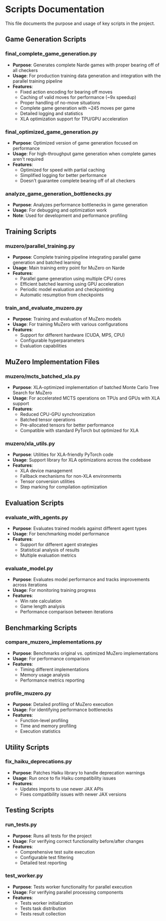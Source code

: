 # Scripts Documentation

This file documents the purpose and usage of key scripts in the project.

## Game Generation Scripts

### final_complete_game_generation.py
- **Purpose**: Generates complete Narde games with proper bearing off of all checkers
- **Usage**: For production training data generation and integration with the parallel training pipeline
- **Features**:
  - Fixed action encoding for bearing off moves
  - Caching of valid moves for performance (~9x speedup)
  - Proper handling of no-move situations
  - Complete game generation with ~245 moves per game
  - Detailed logging and statistics
  - XLA optimization support for TPU/GPU acceleration

### final_optimized_game_generation.py
- **Purpose**: Optimized version of game generation focused on performance
- **Usage**: For high-throughput game generation when complete games aren't required
- **Features**:
  - Optimized for speed with partial caching
  - Simplified logging for better performance
  - Doesn't guarantee complete bearing off of all checkers

### analyze_game_generation_bottlenecks.py
- **Purpose**: Analyzes performance bottlenecks in game generation
- **Usage**: For debugging and optimization work
- **Note**: Used for development and performance profiling

## Training Scripts

### muzero/parallel_training.py
- **Purpose**: Complete training pipeline integrating parallel game generation and batched learning
- **Usage**: Main training entry point for MuZero on Narde
- **Features**:
  - Parallel game generation using multiple CPU cores
  - Efficient batched learning using GPU acceleration
  - Periodic model evaluation and checkpointing
  - Automatic resumption from checkpoints

### train_and_evaluate_muzero.py
- **Purpose**: Training and evaluation of MuZero models
- **Usage**: For training MuZero with various configurations
- **Features**:
  - Support for different hardware (CUDA, MPS, CPU)
  - Configurable hyperparameters
  - Evaluation capabilities

## MuZero Implementation Files

### muzero/mcts_batched_xla.py
- **Purpose**: XLA-optimized implementation of batched Monte Carlo Tree Search for MuZero
- **Usage**: For accelerated MCTS operations on TPUs and GPUs with XLA support
- **Features**:
  - Reduced CPU-GPU synchronization
  - Batched tensor operations
  - Pre-allocated tensors for better performance
  - Compatible with standard PyTorch but optimized for XLA

### muzero/xla_utils.py
- **Purpose**: Utilities for XLA-friendly PyTorch code
- **Usage**: Support library for XLA optimizations across the codebase
- **Features**:
  - XLA device management
  - Fallback mechanisms for non-XLA environments
  - Tensor conversion utilities
  - Step marking for compilation optimization

## Evaluation Scripts

### evaluate_with_agents.py
- **Purpose**: Evaluates trained models against different agent types
- **Usage**: For benchmarking model performance
- **Features**:
  - Support for different agent strategies
  - Statistical analysis of results
  - Multiple evaluation metrics

### evaluate_model.py
- **Purpose**: Evaluates model performance and tracks improvements across iterations
- **Usage**: For monitoring training progress
- **Features**:
  - Win rate calculation
  - Game length analysis
  - Performance comparison between iterations

## Benchmarking Scripts

### compare_muzero_implementations.py
- **Purpose**: Benchmarks original vs. optimized MuZero implementations
- **Usage**: For performance comparison
- **Features**:
  - Timing different implementations
  - Memory usage analysis
  - Performance metrics reporting

### profile_muzero.py
- **Purpose**: Detailed profiling of MuZero execution
- **Usage**: For identifying performance bottlenecks
- **Features**:
  - Function-level profiling
  - Time and memory profiling
  - Execution statistics

## Utility Scripts

### fix_haiku_deprecations.py
- **Purpose**: Patches Haiku library to handle deprecation warnings
- **Usage**: Run once to fix Haiku compatibility issues
- **Features**:
  - Updates imports to use newer JAX APIs
  - Fixes compatibility issues with newer JAX versions

## Testing Scripts

### run_tests.py
- **Purpose**: Runs all tests for the project
- **Usage**: For verifying correct functionality before/after changes
- **Features**:
  - Comprehensive test suite execution
  - Configurable test filtering
  - Detailed test reporting

### test_worker.py
- **Purpose**: Tests worker functionality for parallel execution
- **Usage**: For verifying parallel processing components
- **Features**:
  - Tests worker initialization
  - Tests task distribution
  - Tests result collection 